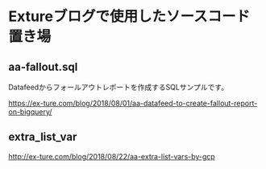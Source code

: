 # Extureブログで使用したソースコード置き場

## aa-fallout.sql

Datafeedからフォールアウトレポートを作成するSQLサンプルです。

https://ex-ture.com/blog/2018/08/01/aa-datafeed-to-create-fallout-report-on-bigquery/

## extra_list_var

http://ex-ture.com/blog/2018/08/22/aa-extra-list-vars-by-gcp
